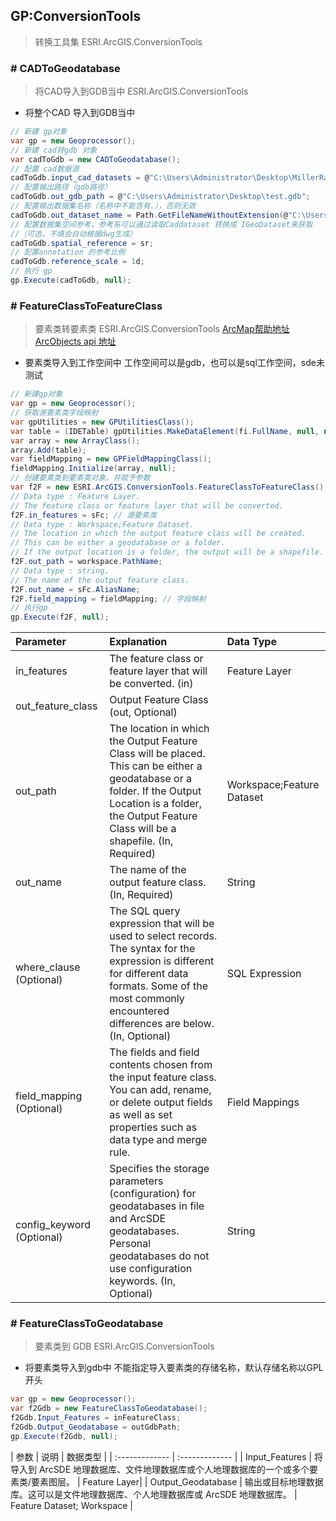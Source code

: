 ## GP:ConversionTools
> 转换工具集
> ESRI.ArcGIS.ConversionTools

### # CADToGeodatabase
> 将CAD导入到GDB当中
> ESRI.ArcGIS.ConversionTools

- 将整个CAD 导入到GDB当中
```cs
// 新建 gp对象
var gp = new Geoprocessor();
// 新建 cad转gdb 对象
var cadToGdb = new CADToGeodatabase();
// 配置 cad数据源
cadToGdb.input_cad_datasets = @"C:\Users\Administrator\Desktop\MillerRanch.dwg";
// 配置输出路径（gdb路径）
cadToGdb.out_gdb_path = @"C:\Users\Administrator\Desktop\test.gdb";
// 配置输出数据集名称（名称中不能含有.），否则无效
cadToGdb.out_dataset_name = Path.GetFileNameWithoutExtension(@"C:\Users\Administrator\Desktop\MillerRanch.dwg");
// 配置数据集空间参考，参考系可以通过读取Caddataset 转换成 IGeoDataset来获取
//（可选，不填会自动根据dwg生成）
cadToGdb.spatial_reference = sr;
// 配置annotation 的参考比例
cadToGdb.reference_scale = 1d;
// 执行 gp
gp.Execute(cadToGdb, null);
```

### # FeatureClassToFeatureClass
> 要素类转要素类
> ESRI.ArcGIS.ConversionTools
> [ArcMap帮助地址](http://resources.arcgis.com/en/help/main/10.1/index.html#//001200000020000000)
> [ArcObjects api 地址](https://resources.arcgis.com/en/help/arcobjects-net/componenthelp/index.html#//0051000001pz000000)

- 要素类导入到工作空间中
工作空间可以是gdb，也可以是sql工作空间，sde未测试
```cs
// 新建gp对象
var gp = new Geoprocessor();
// 获取源要素类字段映射
var gpUtilities = new GPUtilitiesClass();
var table = (IDETable) gpUtilities.MakeDataElement(fi.FullName, null, null);
var array = new ArrayClass();
array.Add(table);
var fieldMapping = new GPFieldMappingClass();
fieldMapping.Initialize(array, null);
// 创建要素类到要素类对象，并赋予参数
var f2F = new ESRI.ArcGIS.ConversionTools.FeatureClassToFeatureClass();
// Data type : Feature Layer.
// The feature class or feature layer that will be converted.
f2F.in_features = sFc; // 源要素类
// Data type : Workspace;Feature Dataset.
// The location in which the output feature class will be created.
// This can be either a geodatabase or a folder.
// If the output location is a folder, the output will be a shapefile.
f2F.out_path = workspace.PathName;
// Data type : string.
// The name of the output feature class.
f2F.out_name = sFc.AliasName;
f2F.field_mapping = fieldMapping; // 字段映射
// 执行gp
gp.Execute(f2F, null);
```  

| Parameter     | Explanation    | Data Type |
| :------------- | :------------- | :----- |
| in_features  |  The feature class or feature layer that will be converted. (in)  | Feature Layer  |
| out_feature_class	  |  Output Feature Class (out, Optional) |  |
| out_path  |  	The location in which the Output Feature Class will be placed. This can be either a geodatabase or a folder. If the Output Location is a folder, the Output Feature Class will be a shapefile. (In, Required)   | Workspace;Feature Dataset  |
| out_name  |	The name of the output feature class. (In, Required)  | String  |
| where_clause (Optional)  |  	The SQL query expression that will be used to select records. The syntax for the expression is different for different data formats. Some of the most commonly encountered differences are below. (In, Optional)   | SQL Expression  |
| field_mapping (Optional)  | The fields and field contents chosen from the input feature class. You can add, rename, or delete output fields as well as set properties such as data type and merge rule.   |  Field Mappings |
| config_keyword (Optional)  | 	Specifies the storage parameters (configuration) for geodatabases in file and ArcSDE geodatabases. Personal geodatabases do not use configuration keywords. (In, Optional)    | String  |

### # FeatureClassToGeodatabase
> 要素类到 GDB
> ESRI.ArcGIS.ConversionTools

- 将要素类导入到gdb中
不能指定导入要素类的存储名称，默认存储名称以GPL开头
```cs
var gp = new Geoprocessor();
var f2Gdb = new FeatureClassToGeodatabase();
f2Gdb.Input_Features = inFeatureClass;
f2Gdb.Output_Geodatabase = outGdbPath;
gp.Execute(f2Gdb, null);
```

| 参数 | 说明    | 数据类型 |
| :------------- | :------------- |
| Input_Features      | 将导入到 ArcSDE 地理数据库、文件地理数据库或个人地理数据库的一个或多个要素类/要素图层。   | Feature Layer|
| Output_Geodatabase | 输出或目标地理数据库。这可以是文件地理数据库、个人地理数据库或 ArcSDE 地理数据库。 | Feature Dataset; Workspace |
